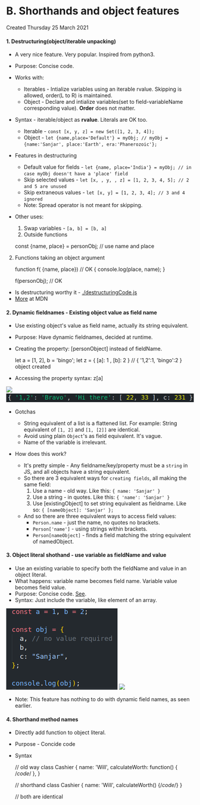 # B. Shorthands and object features
Created Thursday 25 March 2021

#### 1. Destructuring(object/iterable unpacking)

* A very nice feature. Very popular. Inspired from python3.
* Purpose: Concise code.
* Works with:
	* Iterables - Intialize variables using an iterable rvalue. Skipping is allowed, order(L to R) is maintained.
	* Object - Declare and intialize variables(set to field-variableName corresponding value). **Order** does not matter.
* Syntax - iterable/object as **rvalue**. Literals are OK too.
	* Iterable - ``const [x, y, z] = new Set([1, 2, 3, 4]);``
	* Object - ``let {name,place='Default'} = myObj; // myObj = {name:'Sanjar', place:'Earth', era:'Phanerozoic'};``
* Features in destructuring
	* Default value for fields - ``let {name, place='India'} = myObj; // in case myObj doesn't have a 'place' field``
	* Skip selected values - ``let [x, , y, , z] = [1, 2, 3, 4, 5]; // 2 and 5 are unused``
	* Skip extraneous values - ``let [x, y] = [1, 2, 3, 4]; // 3 and 4 ignored``
	* Note: Spread operator is not meant for skipping.
* Other uses:
	1. Swap variables - ``[a, b] = [b, a]``
	2. Outside functions

	const {name, place} = personObj;
	// use name and place


2. Functions taking an object argument

	function f( {name, place}) // OK
	{
		console.log(place, name);
	}
	
	f(personObj); // OK


* Is destructuring worthy it - [./destructuringCode.js](destructuringCode.js)
* [More](https://developer.mozilla.org/en-US/docs/Web/JavaScript/Reference/Operators/Destructuring_assignment#Ignoring_some_returned_values) at MDN


#### 2. Dynamic fieldnames - Existing object value as field name

* Use existing object's value as field name, actually its string equivalent.
* Purpose: Have dynamic fieldnames, decided at runtime.
* Creating the property: [personObject] instead of fieldName.

	let a = [1, 2], b = 'bingo';
	let z = 
	{
		[a]: 1 ,
		[b]: 2
	}
	// { '1,2':1, 'bingo':2 } object created


* Accessing the property syntax: z[a]

![](pasted_image003%202.png) 
![](assets/pasted_image004.png)

* Gotchas
	* String equivalent of a list is a flattened list. For example: String equivalent of ``[1, 2]`` and ``[1, [2]]`` are identical.
	* Avoid using plain ``Object``'s as field equivalent. It's vague.
	* Name of the variable is irrelevant.



* How does this work?
	* It's pretty simple - Any fieldname/key/property must be a ``string`` in JS, and all objects have a string equivalent.
	* So there are 3 equivalent ways for ``creating fields``, all making the same field:
		1. Use a name - old way. Like this: ``{ name: 'Sanjar' }``
		2. Use a string - in quotes. Like this: ``{ 'name': 'Sanjar' }``
		3. Use [existingObject] to set string equivalent as fieldname. Like so: ``{ [nameObject]: 'Sanjar' };``
	* And so there are three equivalent ways to access field values:
		* ``Person.name`` - just the name, no quotes no brackets.
		* ``Person['name']`` - using strings within brackets.
		* ``Person[nameObject]`` - finds a field matching the string equivalent of namedObject.


#### 3. Object literal shothand - use variable as fieldName and value

* Use an existing variable to specify both the fieldName and value in an object literal.
* What happens: variable name becomes field name. Variable value becomes field value.
* Purpose: Concise code. [See](https://www.youtube.com/watch?v=HF0PN1vHsSY).
* Syntax: Just include the variable, like element of an array.

![](assets/pasted_image005.png)
![](pasted_image006.png)

* Note: This feature has nothing to do with dynamic field names, as seen earlier.


#### 4. Shorthand method names

* Directly add function to object literal.
* Purpose - Concide code
* Syntax

	// old way
	class Cashier
	{
		name: 'Will',
		calculateWorth: function() {
			/*code*/
		},
	}
	
	// shorthand
	class Cashier
	{
		name: 'Will',
		calculateWorth() {/*code*/}
	}
	
	// both are identical

